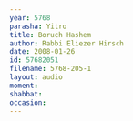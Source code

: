 ```yaml
---
year: 5768
parasha: Yitro
title: Boruch Hashem
author: Rabbi Eliezer Hirsch
date: 2008-01-26
id: 57682051
filename: 5768-205-1
layout: audio
moment: 
shabbat: 
occasion: 
---
```

